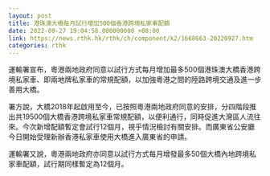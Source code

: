 ```yaml
---
layout: post
title: 港珠澳大橋每月試行增加500個香港跨境私家車配額
date: 2022-09-27 19:04:58.000000000 +08:00
link: https://news.rthk.hk/rthk/ch/component/k2/1668663-20220927.htm
categories: rthk
---
```


運輸署宣布，粵港兩地政府同意以試行方式每月增加最多500個港珠澳大橋香港跨境私家車、即兩地牌私家車的常規配額，以加強粵港之間的陸路跨境交通及進一步善用大橋。

署方說，大橋2018年起啟用至今，已按照粵港兩地政府同意的安排，分四階段推出共19500個大橋香港跨境私家車常規配額，以便利通行，同時促進大灣區人流往來。今次新增配額暫定會試行12個月，視乎情況檢討有關安排。而廣東省公安廳今日開始受理新辦香港私家車使用大橋進入廣東省的申請。

運輸署又說，粵港兩地政府亦同意以試行方式每月增發最多50個大橋內地跨境私家車配額，試行期同樣暫定為12個月。
